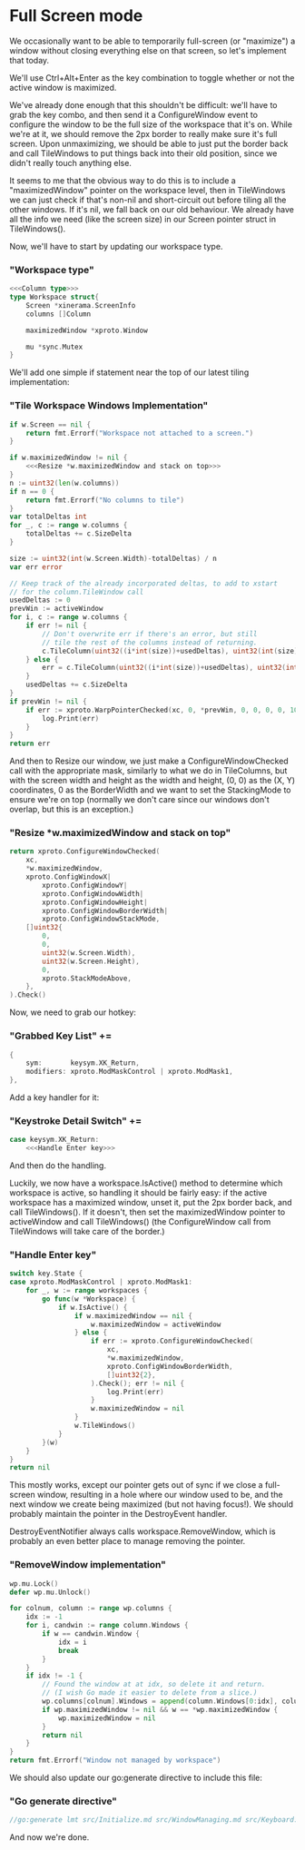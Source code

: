 # Full Screen mode

We occasionally want to be able to temporarily full-screen (or "maximize") a
window without closing everything else on that screen, so let's implement that
today.

We'll use Ctrl+Alt+Enter as the key combination to toggle whether or not the
active window is maximized.

We've already done enough that this shouldn't be difficult: we'll have to grab
the key combo, and then send it a ConfigureWindow event to configure the window
to be the full size of the workspace that it's on. While we're at it, we should
remove the 2px border to really make sure it's full screen. Upon unmaximizing,
we should be able to just put the border back and call TileWindows to put things
back into their old position, since we didn't really touch anything else.

It seems to me that the obvious way to do this is to include a "maximizedWindow"
pointer on the workspace level, then in TileWindows we can just check if that's
non-nil and short-circuit out before tiling all the other windows. If it's nil,
we fall back on our old behaviour. We already have all the info we need (like
the screen size) in our Screen pointer struct in TileWindows().

Now, we'll have to start by updating our workspace type.

### "Workspace type"
```go
<<<Column type>>>
type Workspace struct{
	Screen *xinerama.ScreenInfo
	columns []Column

	maximizedWindow *xproto.Window

	mu *sync.Mutex
}
```

We'll add one simple if statement near the top of our latest tiling
implementation:

### "Tile Workspace Windows Implementation"
```go
if w.Screen == nil {
	return fmt.Errorf("Workspace not attached to a screen.")
}

if w.maximizedWindow != nil {
	<<<Resize *w.maximizedWindow and stack on top>>>
}
n := uint32(len(w.columns))
if n == 0 {
	return fmt.Errorf("No columns to tile")
}
var totalDeltas int
for _, c := range w.columns {
	totalDeltas += c.SizeDelta
}

size := uint32(int(w.Screen.Width)-totalDeltas) / n
var err error

// Keep track of the already incorporated deltas, to add to xstart
// for the column.TileWindow call
usedDeltas := 0
prevWin := activeWindow
for i, c := range w.columns {
	if err != nil {
		// Don't overwrite err if there's an error, but still
		// tile the rest of the columns instead of returning.
		c.TileColumn(uint32((i*int(size))+usedDeltas), uint32(int(size)+c.SizeDelta), uint32(w.Screen.Height))
	} else {
		err = c.TileColumn(uint32((i*int(size))+usedDeltas), uint32(int(size)+c.SizeDelta), uint32(w.Screen.Height))
	}
	usedDeltas += c.SizeDelta
}
if prevWin != nil {
	if err := xproto.WarpPointerChecked(xc, 0, *prevWin, 0, 0, 0, 0, 10, 10).Check(); err != nil {
		log.Print(err)
	}
}
return err
```

And then to Resize our window, we just make a ConfigureWindowChecked call with
the appropriate mask, similarly to what we do in TileColumns, but with the
screen width and height as the width and height, (0, 0) as the (X, Y) coordinates,
0 as the BorderWidth and we want to set the StackingMode to ensure we're on top
(normally we don't care since our windows don't overlap, but this is an exception.)

### "Resize *w.maximizedWindow and stack on top"
```go
return xproto.ConfigureWindowChecked(
	xc,
	*w.maximizedWindow,
	xproto.ConfigWindowX|
		xproto.ConfigWindowY|
		xproto.ConfigWindowWidth|
		xproto.ConfigWindowHeight|
		xproto.ConfigWindowBorderWidth|
		xproto.ConfigWindowStackMode,
	[]uint32{
		0,
		0,
		uint32(w.Screen.Width),
		uint32(w.Screen.Height),
		0,
		xproto.StackModeAbove,
	},
).Check()
```

Now, we need to grab our hotkey:

### "Grabbed Key List" +=
```go
{
	sym:       keysym.XK_Return,
	modifiers: xproto.ModMaskControl | xproto.ModMask1,
},
```

Add a key handler for it:

### "Keystroke Detail Switch" +=
```go
case keysym.XK_Return:
	<<<Handle Enter key>>>
```

And then do the handling.

Luckily, we now have a workspace.IsActive() method to determine which workspace
is active, so handling it should be fairly easy: if the active workspace has a
maximized window, unset it, put the 2px border back, and call TileWindows(). If
it doesn't, then set the maximizedWindow pointer to activeWindow and call
TileWindows() (the ConfigureWindow call from TileWindows will take care of the
border.)

### "Handle Enter key"
```go
switch key.State {
case xproto.ModMaskControl | xproto.ModMask1:
	for _, w := range workspaces {
		go func(w *Workspace) {
			if w.IsActive() {
				if w.maximizedWindow == nil {
					w.maximizedWindow = activeWindow
				} else {
					if err := xproto.ConfigureWindowChecked(
						xc,
						*w.maximizedWindow,
						xproto.ConfigWindowBorderWidth,
						[]uint32{2},
					).Check(); err != nil {
						log.Print(err)
					}
					w.maximizedWindow = nil
				}
				w.TileWindows()
			}
		}(w)
	}
}
return nil
```

This mostly works, except our pointer gets out of sync if we close a full-screen
window, resulting in a hole where our window used to be, and the next window
we create being maximized (but not having focus!). We should probably maintain
the pointer in the DestroyEvent handler.

DestroyEventNotifier always calls workspace.RemoveWindow, which is probably
an even better place to manage removing the pointer.

### "RemoveWindow implementation"
```go
wp.mu.Lock()
defer wp.mu.Unlock()

for colnum, column := range wp.columns {
	idx := -1
	for i, candwin := range column.Windows {
		if w == candwin.Window {
			idx = i
			break
		}
	}
	if idx != -1 {
		// Found the window at at idx, so delete it and return.
		// (I wish Go made it easier to delete from a slice.)
		wp.columns[colnum].Windows = append(column.Windows[0:idx], column.Windows[idx+1:]...)
		if wp.maximizedWindow != nil && w == *wp.maximizedWindow {
			wp.maximizedWindow = nil
		}
		return nil
	}	
}
return fmt.Errorf("Window not managed by workspace")
```


We should also update our go:generate directive to include this file:
### "Go generate directive"
```go
//go:generate lmt src/Initialize.md src/WindowManaging.md src/Keyboard.md src/MovingWindows.md src/ResizingWindows.md src/ColumnManagement.md src/OverrideRedirect.md src/GoGenerate.md src/Fullscreen.md
```

And now we're done. 